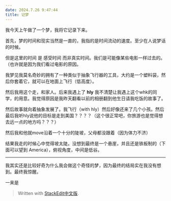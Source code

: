 ```yaml
---
date: 2024.7.26 9:47:44
title: 记梦
---
```


我今天上午做了一个梦，我将它记录下来。

首先，梦的时间和现实当然是一直的，我指的是时间流动的速度。至少在人说梦话的时候。

但是这里的时间 是 感受时间 而非真实时间。我们是可能像某些电影一样过去的。（也许就是因为我们看过电影的原因。

我梦见我莫名奇妙的拥有了一种类似于抽象飞行器的工具，大约是一个塑料袋，然后你套着它，就可以在地面上飞行（低高度）。

然后我用这个走，和家人。后来我遇上了 **hly** 我不清楚让我遇上这个whk的同学，的用意。我觉得原因是我昨天翻看以前的相册翻到他生日请我吃饭的故事了。

然后故事就向着抽象发展了。我飞行（with hly）然后好像还来了几个小孩。然后最后我听hly说他的目标是走到美国？？？？（这个很正常吧，你旅游也是觉得想去远一点的地方吗？？？）

然后我和他就move沿着一个十分的陡坡，父母都没跟着（因为体力不济）

结果我走的时候心中觉得坡太陡。没想到最终是一个悬崖，并且还是铁板制的（下面可以望到 America），俯视角度，中间是低谷。

---

我其实还是比较好奇为什么我会做这个奇怪的梦，因为最终的结局实在我没有想到。最终我惊醒。

一来是

> Written with [StackEdit中文版](https://stackedit.cn/).
<!--stackedit_data:
eyJoaXN0b3J5IjpbMjA0NDA2MTcwOF19
-->